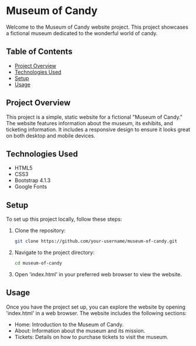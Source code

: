 # Museum of Candy

Welcome to the Museum of Candy website project. This project showcases a fictional museum dedicated to the wonderful world of candy.

## Table of Contents

- [Project Overview](#project-overview)
- [Technologies Used](#technologies-used)
- [Setup](#setup)
- [Usage](#usage)

## Project Overview

This project is a simple, static website for a fictional "Museum of Candy." The website features information about the museum, its exhibits, and ticketing information. It includes a responsive design to ensure it looks great on both desktop and mobile devices.

## Technologies Used

- HTML5
- CSS3
- Bootstrap 4.1.3
- Google Fonts

## Setup

To set up this project locally, follow these steps:

1. Clone the repository:
   ```bash
   git clone https://github.com/your-username/museum-of-candy.git
   ```
2. Navigate to the project directory:
   ```bash
   cd museum-of-candy
   ``` 
3.  Open 'index.html' in your preferred web browser to view the website.

## Usage

Once you have the project set up, you can explore the website by opening 'index.html' in a web browser. The website includes the following sections:

- Home: Introduction to the Museum of Candy.
- About: Information about the museum and its mission.
- Tickets: Details on how to purchase tickets to visit the museum.
